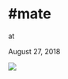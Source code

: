 # #mate











at

August 27, 2018















![](Screenshot%2Bfrom%2B2018-08-27%2B18-26-39.png)
